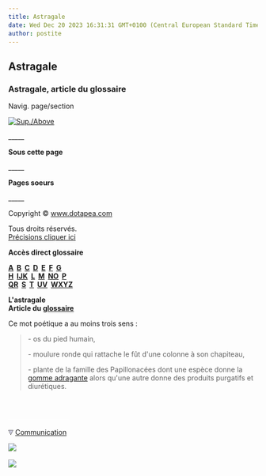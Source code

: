 ```yaml
---
title: Astragale
date: Wed Dec 20 2023 16:31:31 GMT+0100 (Central European Standard Time)
author: postite
---
```


## Astragale
### Astragale, article du glossaire
 Navig. page/section

[![Sup./Above](_derived/up_cmp_themenoir010_up.gif)](a.html)

\_\_\_\_\_

**Sous cette page**

\_\_\_\_\_

**Pages soeurs**

\_\_\_\_\_

Copyright © www.dotapea.com

Tous droits réservés.  
[Précisions cliquer ici](droitscopie.html)

**Accès direct glossaire**

**[A](a.html)  [B](b.html)  [C](c.html)  [D](d.html)  [E](e.html)  [F](f.html)  [G](g.html)  
[H](h.html)  [IJK](ijk.html)  [L](l.html)  [M](m.html)  [NO](no.html)  [P](p.html)  
[QR](qr.html)  [S](s.html)  [T](t.html)  [UV](uv.html)  [WXYZ](wxyz.html)**

**L'astragale  
Article du [glossaire](glossaire.html)**

Ce mot poétique a au moins trois sens :

> \- os du pied humain,
> 
> \- moulure ronde qui rattache le fût d'une colonne à son chapiteau,
> 
> \- plante de la famille des Papillonacées dont une espèce donne la [gomme adragante](adragante.html) alors qu'une autre donne des produits purgatifs et diurétiques.



 

 ![](images/transparent122x1.gif)

![](images/flechebas.gif) [Communication](http://www.artrealite.com/annonceurs.htm) 

[![](https://cbonvin.fr/sites/regie.artrealite.com/visuels/campagne1.png)](index-2.html#20131014)

![](https://cbonvin.fr/sites/regie.artrealite.com/visuels/campagne2.png)